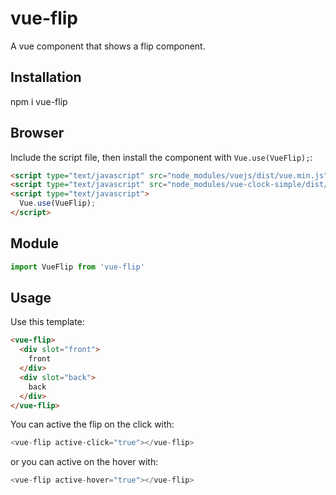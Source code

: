 # vue-flip

A vue component that shows a flip component.

## Installation

npm i vue-flip

## Browser

Include the script file, then install the component with `Vue.use(VueFlip);`:

```html 
<script type="text/javascript" src="node_modules/vuejs/dist/vue.min.js"></script>
<script type="text/javascript" src="node_modules/vue-clock-simple/dist/vue-flip.min.js"></script>
<script type="text/javascript">
  Vue.use(VueFlip);
</script>
```
## Module

```javascript
import VueFlip from 'vue-flip'
```

## Usage

Use this template:

```html
<vue-flip>
  <div slot="front">
    front
  </div>
  <div slot="back">
    back
  </div>
</vue-flip>
```

You can active the flip on the click with:

```javascript
<vue-flip active-click="true"></vue-flip>
```

or you can active on the hover with:

```javascript
<vue-flip active-hover="true"></vue-flip>
```


